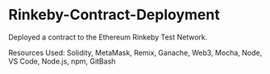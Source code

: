 # Rinkeby-Contract-Deployment
Deployed a contract to the Ethereum Rinkeby Test Network.

Resources Used:
Solidity,
MetaMask,
Remix,
Ganache,
Web3,
Mocha,
Node,
VS Code,
Node.js,
npm,
GitBash
